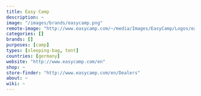 ```yaml
---
title: Easy Camp
description: ~
image: "/images/brands/easycamp.png"
remote-image: "http://www.easycamp.com/~/media/Images/EasyCamp/Logos/easycamp-logo.ashx?h=112&la=en&w=200&hash=AC28CC2028F5B81EFD48E8A47A950ADF0C82306F"
categories: []
brands: []
purposes: [camp]
types: [sleeping-bag, tent]
countries: [germany]
website: "http://www.easycamp.com/en"
shop: ~
store-finder: "http://www.easycamp.com/en/Dealers"
about: ~
wiki: ~
---
```

